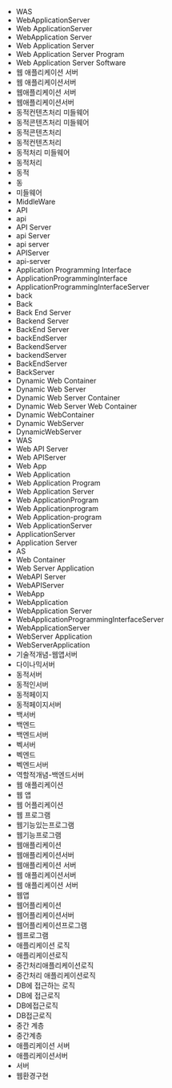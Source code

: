 ﻿- WAS
- WebApplicationServer
- Web ApplicationServer
- WebApplication Server
- Web Application Server
- Web Application Server Program
- Web Application Server Software
- 웹 애플리케이션 서버
- 웹 애플리케이션서버
- 웹애플리케이션 서버
- 웹애플리케이션서버
- 동적컨텐츠처리 미들웨어
- 동적콘텐츠처리 미들웨어
- 동적콘텐츠처리
- 동적컨텐츠처리
- 동적처리 미들웨어
- 동적처리
- 동적
- 동
- 미들웨어
- MiddleWare
- API
- api
- API Server
- api Server
- api server
- APIServer
- api-server
- Application Programming Interface
- ApplicationProgrammingInterface
- ApplicationProgrammingInterfaceServer
- back
- Back
- Back End Server
- Backend Server
- BackEnd Server
- backEndServer
- BackendServer
- backendServer
- BackEndServer
- BackServer
- Dynamic Web Container
- Dynamic Web Server
- Dynamic Web Server Container
- Dynamic Web Server Web Container
- Dynamic WebContainer
- Dynamic WebServer
- DynamicWebServer
- WAS
- Web API Server
- Web APIServer
- Web App
- Web Application
- Web Application Program
- Web Application Server 
- Web ApplicationProgram
- Web Applicationprogram
- Web Application-program
- Web ApplicationServer 
- ApplicationServer 
- Application Server 
- AS
- Web Container
- Web Server Application
- WebAPI Server
- WebAPIServer
- WebApp
- WebApplication
- WebApplication Server 
- WebApplicationProgrammingInterfaceServer
- WebApplicationServer
- WebServer Application
- WebServerApplication
- 기술적개념-웹앱서버
- 다이나믹서버
- 동적서버
- 동적인서버
- 동적페이지
- 동적페이지서버
- 백서버
- 백엔드
- 백엔드서버
- 벡서버
- 벡엔드
- 벡엔드서버
- 역할적개념-백엔드서버
- 웹 애플리케이션
- 웹 앱
- 웹 어플리케이션
- 웹 프로그램
- 웹기능있는프로그램
- 웹기능프로그램
- 웹애플리케이션
- 웹애플리케이션서버
- 웹애플리케이션 서버
- 웹 애플리케이션서버
- 웹 애플리케이션 서버
- 웹앱
- 웹어플리케이션
- 웹어플리케이션서버
- 웹어플리케이션프로그램
- 웹프로그램
- 애플리케이션 로직
- 애플리케이션로직
- 중간처리애플리케이션로직
- 중간처리 애플리케이션로직
- DB에 접근하는 로직
- DB에 접근로직
- DB에접근로직
- DB접근로직
- 중간 계층
- 중간계층
- 애플리케이션 서버
- 애플리케이션서버
- 서버
- 웹환경구현